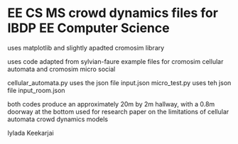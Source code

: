 # EE CS MS crowd dynamics files for IBDP EE Computer Science
uses matplotlib and slightly apadted cromosim library

uses code adapted from sylvian-faure example files for cromosim cellular automata and cromosim micro social

cellular_automata.py uses the json file input.json
micro_test.py uses teh json file input_room.json

both codes produce an approximately 20m by 2m hallway, with a 0.8m doorway at the bottom
used for research paper on the limitations of cellular automata crowd dynamics models

Iylada Keekarjai

